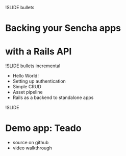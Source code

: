 !SLIDE bullets

# Backing your Sencha apps
# with a Rails API

!SLIDE bullets incremental

* Hello World!
* Setting up authentication
* Simple CRUD
* Asset pipeline
* Rails as a backend to standalone apps

!SLIDE

# Demo app: Teado

* source on github
* video walkthrough
